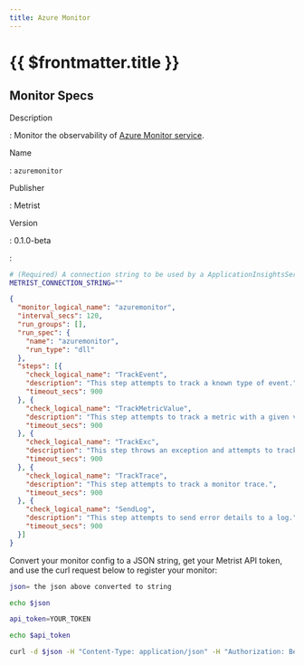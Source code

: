 ```yaml
---
title: Azure Monitor
---
```


# {{ $frontmatter.title }}

## Monitor Specs

Description

: Monitor the observability of [Azure Monitor service](https://azure.microsoft.com/products/monitor/).

Name

: `azuremonitor`

Publisher

: Metrist

Version

: 0.1.0-beta

: &nbsp;


<!--@include: /parts/_1.md-->


<!--@include: /parts/_2.md-->


<!--@include: /parts/_3.md-->


```sh
# (Required) A connection string to be used by a ApplicationInsightsServiceOptions object to AddApplicationInsightsTelemetryWorkerService.
METRIST_CONNECTION_STRING=""
```

<!--@include: /parts/tips_env-vars.md -->


<!--@include: /parts/_4.md-->


```json
{
  "monitor_logical_name": "azuremonitor",
  "interval_secs": 120,
  "run_groups": [],
  "run_spec": {
    "name": "azuremonitor",
    "run_type": "dll"
  },
  "steps": [{
    "check_logical_name": "TrackEvent",
    "description": "This step attempts to track a known type of event.",
    "timeout_secs": 900
  }, {
    "check_logical_name": "TrackMetricValue",
    "description": "This step attempts to track a metric with a given value.",
    "timeout_secs": 900
  }, {
    "check_logical_name": "TrackExc",
    "description": "This step throws an exception and attempts to track it.",
    "timeout_secs": 900
  }, {
    "check_logical_name": "TrackTrace",
    "description": "This step attempts to track a monitor trace.",
    "timeout_secs": 900
  }, {
    "check_logical_name": "SendLog",
    "description": "This step attempts to send error details to a log.",
    "timeout_secs": 900
  }]
}
```




Convert your monitor config to a JSON string, get your Metrist API token, and use the curl request below to register your monitor:

```sh
json= the json above converted to string

echo $json

api_token=YOUR_TOKEN

echo $api_token

curl -d $json -H "Content-Type: application/json" -H "Authorization: Bearer $api_token" 'https://app.metrist.io/api/v0/monitor-config'

```

<!--@include: /parts/tips_api.md-->


<!--@include: /parts/_5.md-->


<!--@include: /parts/result.md-->